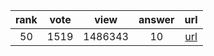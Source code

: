 
| rank | vote | view | answer | url |
|:-:|:-:|:-:|:-:|:-:|
|50|1519|1486343|10| [url](http://stackoverflow.com/questions/6996603/delete-a-file-or-folder) |
